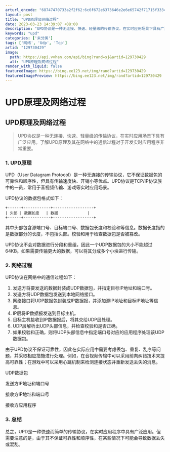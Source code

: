 ```yaml
---
arturl_encode: "68747470733a2f2f62:6c6f672e6373646e2e6e65742f71715f33343230383834342f:61727469636c652f64657461696c732f313239373330343239"
layout: post
title: "UPD原理及网络过程"
date: 2023-03-23 14:39:07 +08:00
description: "UPD协议是一种无连接、快速、轻量级的传输协议，在实时应用场景下具有广泛应用。了解UPD原理及其在网"
keywords: "upd"
categories: ['未分类']
tags: ['网络', 'Udp', 'Tcp']
artid: "129730429"
image:
  path: https://api.vvhan.com/api/bing?rand=sj&artid=129730429
  alt: "UPD原理及网络过程"
render_with_liquid: false
featuredImage: https://bing.ee123.net/img/rand?artid=129730429
featuredImagePreview: https://bing.ee123.net/img/rand?artid=129730429
---
```


# UPD原理及网络过程

## UPD原理及网络过程

> UPD协议是一种无连接、快速、轻量级的传输协议，在实时应用场景下具有广泛应用。了解UPD原理及其在网络中的通信过程对于开发实时应用程序非常重要。

### 1. UPD原理

UPD（User Datagram Protocol）是一种无连接的传输协议，它不保证数据包的可靠性和顺序性，但具有传输速度快、开销小等优点。UPD协议是TCP/IP协议族中的一员，常用于音视频传输、游戏等实时应用场景。

UPD协议的数据包格式如下：

```
+------+------------+------------------+
| 头部 | 数据长度   | 数据             |
+------+------------+------------------+

```

其中头部包含源端口号、目标端口号、数据包长度和校验和等信息。数据长度指的是数据部分的长度，不包括头部。校验和用于检查数据包是否被篡改。

UPD协议不会对数据进行分段和重组，因此一个UDP数据包的大小不能超过64KB。如果需要传输更大的数据，可以将其分成多个小块进行传输。

### 2. 网络过程

UPD协议在网络中的通信过程如下：

1. 发送方将要发送的数据封装成UDP数据包，并指定目标IP地址和端口号。
2. 发送方将UDP数据包发送到本地网络接口。
3. 网络接口将UDP数据包封装成IP数据报，并添加源IP地址和目标IP地址等信息。
4. IP层将IP数据报发送到目标主机。
5. 目标主机接收到IP数据报后，将其交给UDP层处理。
6. UDP层解析出UDP头部信息，并检查校验和是否正确。
7. 如果校验和正确，则将UDP头部信息中指定端口号对应的应用程序处理该UDP数据包。

由于UPD协议不保证可靠性，因此在实际应用中需要考虑丢包、重复、乱序等问题，并采取相应措施进行处理。例如，在音视频传输中可以采用前向纠错技术来提高可靠性；在游戏中可以采用心跳机制来检测连接状态并重新发送丢失的消息。

UDP数据包








发送方IP地址和端口号








接收方IP地址和端口号








接收方应用程序

### 3. 总结

总之，UPD是一种快速而简单的传输协议，在实时应用程序中具有广泛应用。但需要注意的是，由于其不保证可靠性和顺序性，在某些情况下可能会导致数据丢失或混乱。